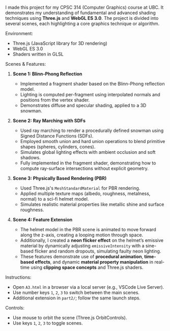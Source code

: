 I made this project for my CPSC 314 (Computer Graphics) course at UBC. It demonstrates my understanding of fundamental and advanced shading techniques using **Three.js** and **WebGL ES 3.0**. The project is divided into several scenes, each highlighting a core graphics technique or algorithm.

Environment:

* Three.js (JavaScript library for 3D rendering)
* WebGL ES 3.0
* Shaders written in GLSL

Scenes & Features:

1. **Scene 1: Blinn-Phong Reflection**

   * Implemented a fragment shader based on the Blinn-Phong reflection model.
   * Lighting is computed per-fragment using interpolated normals and positions from the vertex shader.
   * Demonstrates diffuse and specular shading, applied to a 3D snowman.

2. **Scene 2: Ray Marching with SDFs**

   * Used ray marching to render a procedurally defined snowman using Signed Distance Functions (SDFs).
   * Employed smooth union and hard union operations to blend primitive shapes (spheres, cylinders, cones).
   * Simulates global lighting effects with ambient occlusion and soft shadows.
   * Fully implemented in the fragment shader, demonstrating how to compute ray-surface intersections without explicit geometry.

3. **Scene 3: Physically Based Rendering (PBR)**

   * Used Three.js's `MeshStandardMaterial` for PBR rendering.
   * Applied multiple texture maps (albedo, roughness, metalness, normal) to a sci-fi helmet model.
   * Simulates realistic material properties like metallic shine and surface roughness.

4. **Scene 4: Feature Extension**

   * The helmet model in the PBR scene is animated to move forward along the z-axis, creating a looping motion through space.
   * Additionally, I created a **neon flicker effect** on the helmet’s emissive material by dynamically adjusting `emissiveIntensity` with a sine-based flicker and random dropouts, simulating faulty neon lighting.
   * These features demonstrate use of **procedural animation**, **time-based effects**, and dynamic **material property manipulation** in real-time using **clipping space concepts** and Three.js shaders.
    

Instructions:

* Open `A3.html` in a browser via a local server (e.g., VSCode Live Server).
* Use number keys `1`, `2`, `3` to switch between the main scenes.
* Additional extension in `part2/`; follow the same launch steps.

Controls:

* Use mouse to orbit the scene (Three.js OrbitControls).
* Use keys `1`, `2`, `3` to toggle scenes.
